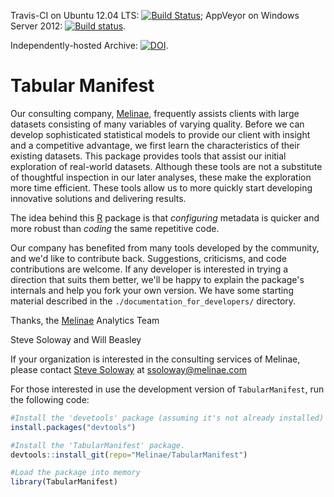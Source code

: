 Travis-CI on Ubuntu 12.04 LTS: [![Build Status](https://travis-ci.org/Melinae/TabularManifest.png?branch=master)](https://travis-ci.org/Melinae/TabularManifest);
AppVeyor on Windows Server 2012: [![Build status](https://ci.appveyor.com/api/projects/status/4elq22d0i3fvqufx/branch/master?svg=true)](https://ci.appveyor.com/project/wibeasley/tabularmanifest/branch/master).

Independently-hosted Archive: [![DOI](https://zenodo.org/badge/DOI/10.5281/zenodo.186464.svg)](https://doi.org/10.5281/zenodo.186464).

Tabular Manifest
=======
Our consulting company, [Melinae](http://melinae.com/), frequently assists clients with large datasets consisting of many variables of varying quality.  Before we can develop sophisticated statistical models to provide our client with insight and a competitive advantage, we first learn the characteristics of their existing datasets.  This package provides tools that assist our initial exploration of real-world datasets.  Although these tools are not a substitute of thoughtful inspection in our later analyses, these make the exploration more time efficient.  These tools allow us to more quickly start developing innovative solutions and delivering results.

The idea behind this [R](http://www.r-project.org/) package is that *configuring* metadata is quicker and more robust than *coding* the same repetitive code.

Our company has benefited from many tools developed by the community, and we'd like to contribute back.  Suggestions, criticisms, and code contributions are welcome.  If any developer is interested in trying a direction that suits them better, we'll be happy to explain the package's internals and help you fork your own version.  We have some starting material described in the `./documentation_for_developers/` directory.

Thanks, the [Melinae](http://melinae.com/) Analytics Team

Steve Soloway and Will Beasley

If your organization is interested in the consulting services of Melinae, please contact [Steve Soloway](https://www.linkedin.com/profile/view?id=64434549) at <ssoloway@melinae.com>

For those interested in use the development version of `TabularManifest`, run the following code:
```r
#Install the 'devetools' package (assuming it's not already installed)
install.packages("devtools")

#Install the 'TabularManifest' package.
devtools::install_git(repo="Melinae/TabularManifest")

#Load the package into memory
library(TabularManifest)
```
